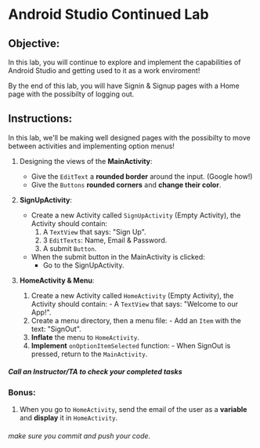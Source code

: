 # Android Studio Continued Lab

## Objective: 
In this lab, you will continue to explore and implement the capabilities of Android Studio and getting used to it as a work enviroment!  

By the end of this lab, you will have Signin & Signup pages with a Home page with the possibilty of logging out.  

## Instructions:

In this lab, we'll be making well designed pages with the possibilty to move between activities and implementing option menus!  

1. Designing the views of the **MainActivity**:
    - Give the `EditText` a **rounded border** around the input. (Google how!)
    - Give the `Buttons` **rounded corners** and **change their color**.

2. **SignUpActivity**:
    - Create a new Activity called `SignUpActivity` (Empty Activity), the Activity should contain:
        1. A `TextView` that says: "Sign Up".
        2. 3 `EditTexts`: Name, Email & Password.
        3. A submit `Button`.
    - When the submit button in the MainActivity is clicked:
        - Go to the SignUpActivity.

3. **HomeActivity & Menu**:
      1. Create a new Activity called `HomeActivity` (Empty Activity), the Activity should contain:
        - A `TextView` that says: "Welcome to our App!".
      2. Create a menu directory, then a menu file:
        - Add an `Item` with the text: "SignOut".
      3. **Inflate** the menu to `HomeActivity`.
      4. **Implement** `onOptionItemSelected` function:
        - When SignOut is pressed, return to the `MainActivity`.


##### Call an Instructor/TA to check your completed tasks

### Bonus:

1. When you go to `HomeActivity`, send the email of the user as a **variable** and **display** it in `HomeActivity`.
 
###### make sure you commit and push your code.
